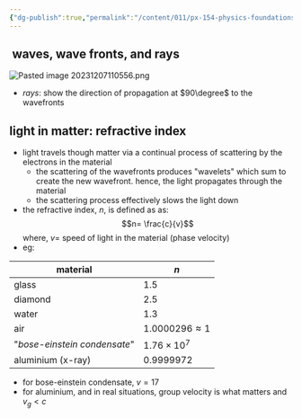 ```yaml
---
{"dg-publish":true,"permalink":"/content/011/px-154-physics-foundations/px-154-i-light/px-154-i4-propagation-of-light/","created":"2024-11-25T10:50:32.000+00:00","updated":"2024-11-26T19:52:52.527+00:00"}
---
```


##  waves, wave fronts, and rays
![Pasted image 20231207110556.png](/img/user/pics/Pasted%20image%2020231207110556.png)
-  *rays*: show the direction of propagation at $90\degree$ to the wavefronts
## light in matter: refractive index
- light travels though matter via a continual process of scattering by the electrons in the material
	- the scattering of the wavefronts produces "wavelets" which sum to create the new wavefront. hence, the light propagates through the material
	- the scattering process effectively slows the light down
- the refractive index, $n$, is defined as as: 
$$n= \frac{c}{v}$$
		where, $v=$ speed of light in the material (phase velocity)
- eg: 

| material                     | $n$                   |
| ---------------------------- | --------------------- |
| glass                        | $1.5$                 |
| diamond                      | $2.5$                 |
| water                        | $1.3$                 |
| air                          | $1.0000296 \approx 1$ |
| "*bose-einstein condensate*" | $1.76 \times 10^{7}$  |
| aluminium (x-ray)            | $0.9999972$           |

- for bose-einstein condensate, $v=17$
- for aluminium, and in real situations, group velocity is what matters and $v_{g}<c$
